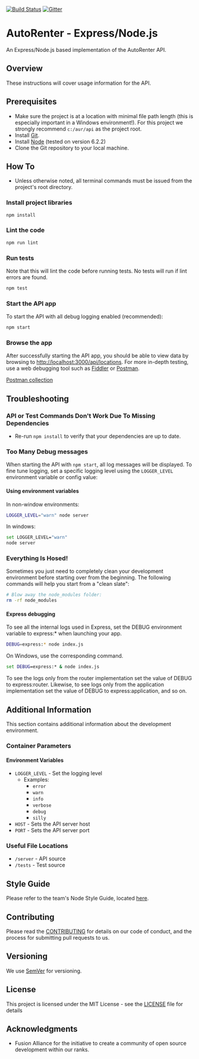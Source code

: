 [![Build Status][travis-image]][travis-url]
[![Gitter][gitter-image]][gitter-url]

# AutoRenter - Express/Node.js

An Express/Node.js based implementation of the AutoRenter API.

## Overview

These instructions will cover usage information for the API.

## Prerequisites

- Make sure the project is at a location with minimal file path length (this is especially important in a Windows environment!). For this project we strongly recommend `c:/aur/api` as the project root.
- Install [Git](https://git-scm.com/downloads).
- Install [Node](https://nodejs.org/en/download/) (tested on version 6.2.2)
- Clone the Git repository to your local machine.

## How To

- Unless otherwise noted, all terminal commands must be issued from the project's root directory.

### Install project libraries

```bash
npm install
```

### Lint the code

```bash
npm run lint
```

### Run tests

Note that this will lint the code before running tests. No tests will run if lint errors are found.

```bash
npm test
```

### Start the API app

To start the API with all debug logging enabled (recommended):

```bash
npm start
```

### Browse the app

After successfully starting the API app, you should be able to view data by browsing to [http://localhost:3000/api/locations](http://localhost:3000/api/locations).
For more in-depth testing, use a web debugging tool such as [Fiddler](https://www.telerik.com/download/fiddler) or [Postman](https://www.getpostman.com/).

[Postman collection](https://www.getpostman.com/collections/5530fbffa46505020891)

## Troubleshooting

### API or Test Commands Don't Work Due To Missing Dependencies

* Re-run `npm install` to verify that your dependencies are up to date.

### Too Many Debug messages

When starting the API with `npm start`, all log messages will be displayed. To fine tune logging, set a specific logging level using the `LOGGER_LEVEL` environment variable or config value:

#### Using environment variables

In non-window environments:

```bash
LOGGER_LEVEL="warn" node server
```

In windows:

```bash
set LOGGER_LEVEL="warn"
node server
```

### Everything Is Hosed!

Sometimes you just need to completely clean your development environment before starting over from the beginning. The following commands will help you start from a "clean slate":

```bash
# Blow away the node_modules folder:
rm -rf node_modules
```

#### Express debugging

To see all the internal logs used in Express, set the DEBUG environment variable to express:* when launching your app.

```bash
DEBUG=express:* node index.js
```

On Windows, use the corresponding command.

```cmd
set DEBUG=express:* & node index.js
```

To see the logs only from the router implementation set the value of DEBUG to express:router. Likewise, to see logs only from the application implementation set the value of DEBUG to express:application, and so on.

## Additional Information

This section contains additional information about the development environment.

### Container Parameters

#### Environment Variables

* `LOGGER_LEVEL` - Set the logging level
  * Examples:
    * `error`
    * `warn`
    * `info`
    * `verbose`
    * `debug`
    * `silly`
* `HOST` - Sets the API server host
* `PORT` - Sets the API server port

### Useful File Locations

* `/server` - API source
* `/tests` - Test source

## Style Guide

Please refer to the team's Node Style Guide, located [here](https://github.com/fusionalliance/autorenter-spec/blob/master/styleguide_node.md).

## Contributing

Please read the [CONTRIBUTING](./CONTRIBUTING.md) for details on our code of conduct, and the process for submitting pull requests to us.

## Versioning

We use [SemVer](http://semver.org/) for versioning.

## License

This project is licensed under the MIT License - see the [LICENSE](LICENSE) file for details

## Acknowledgments

* Fusion Alliance for the initiative to create a community of open source development within our ranks.

[travis-url]: https://travis-ci.org/fusionalliance/autorenter-nodeexpress-api
[travis-image]: https://travis-ci.org/fusionalliance/autorenter-nodeexpress-api.svg?branch=development&style=flat-square

[gitter-url]: https://gitter.im/fusionalliance/autorenter-nodeexpress-api
[gitter-image]: https://badges.gitter.im/fusionalliance/autorenter-nodeexpress-api.svg?style=flat-square
